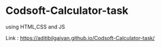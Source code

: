 # Codsoft-Calculator-task
using HTML,CSS and JS

Link : https://aditibilgaiyan.github.io/Codsoft-Calculator-task/
